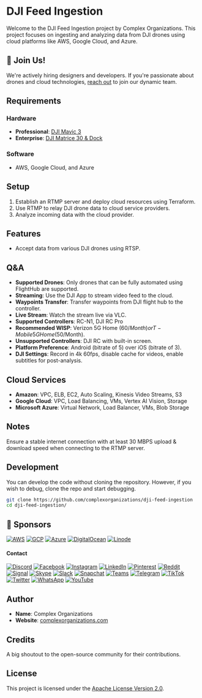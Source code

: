 # DJI Feed Ingestion

Welcome to the DJI Feed Ingestion project by Complex Organizations. This project focuses on ingesting and analyzing data from DJI drones using cloud platforms like AWS, Google Cloud, and Azure.

## 🚀 Join Us!

We're actively hiring designers and developers. If you're passionate about drones and cloud technologies, [reach out](https://complexorganizations.com) to join our dynamic team.

## Requirements

### Hardware

- **Professional**: [DJI Mavic 3](https://www.dji.com/mavic-3)
- **Enterprise**: [DJI Matrice 30 & Dock](https://www.dji.com/matrice-30)

### Software

- AWS, Google Cloud, and Azure

## Setup

1. Establish an RTMP server and deploy cloud resources using Terraform.
2. Use RTMP to relay DJI drone data to cloud service providers.
3. Analyze incoming data with the cloud provider.

## Features

- Accept data from various DJI drones using RTSP.

## Q&A

- **Supported Drones**: Only drones that can be fully automated using FlightHub are supported.
- **Streaming**: Use the DJI App to stream video feed to the cloud.
- **Waypoints Transfer**: Transfer waypoints from DJI flight hub to the controller.
- **Live Stream**: Watch the stream live via VLC.
- **Supported Controllers**: RC-N1, DJI RC Pro
- **Recommended WISP**: Verizon 5G Home ($60/Month) or T-Mobile 5G Home ($50/Month).
- **Unsupported Controllers**: DJI RC with built-in screen.
- **Platform Preference**: Android (bitrate of 5) over iOS (bitrate of 3).
- **DJI Settings**: Record in 4k 60fps, disable cache for videos, enable subtitles for post-analysis.

## Cloud Services

- **Amazon**: VPC, ELB, EC2, Auto Scaling, Kinesis Video Streams, S3
- **Google Cloud**: VPC, Load Balancing, VMs, Vertex AI Vision, Storage
- **Microsoft Azure**: Virtual Network, Load Balancer, VMs, Blob Storage

## Notes

Ensure a stable internet connection with at least 30 MBPS upload & download speed when connecting to the RTMP server.

## Development

You can develop the code without cloning the repository. However, if you wish to debug, clone the repo and start debugging.

```bash
git clone https://github.com/complexorganizations/dji-feed-ingestion
cd dji-feed-ingestion/
```

## 🤝 Sponsors

[![AWS](https://raw.githubusercontent.com/complexorganizations/parking-united-com/main/assets/images/icons/cloud_providers/aws.svg)](https://aws.amazon.com/)
[![GCP](https://raw.githubusercontent.com/complexorganizations/parking-united-com/main/assets/images/icons/cloud_providers/gcp.svg)](https://cloud.google.com/)
[![Azure](https://raw.githubusercontent.com/complexorganizations/parking-united-com/main/assets/images/icons/cloud_providers/azure.svg)](https://azure.microsoft.com/)
[![DigitalOcean](https://raw.githubusercontent.com/complexorganizations/parking-united-com/main/assets/images/icons/cloud_providers/digitalocean.svg)](https://www.digitalocean.com/)
[![Linode](https://raw.githubusercontent.com/complexorganizations/parking-united-com/main/assets/images/icons/cloud_providers/linode.svg)](https://www.linode.com/)

#### Contact

[![Discord](https://raw.githubusercontent.com/complexorganizations/parking-united-com/main/assets/images/icons/social_media/discord.svg)](https://discord.gg/2DmfdBdMwg)
[![Facebook](https://raw.githubusercontent.com/complexorganizations/parking-united-com/main/assets/images/icons/social_media/facebook.svg)](https://www.facebook.com/parkingunited)
[![Instagram](https://raw.githubusercontent.com/complexorganizations/parking-united-com/main/assets/images/icons/social_media/instagram.svg)](https://www.instagram.com/)
[![LinkedIn](https://raw.githubusercontent.com/complexorganizations/parking-united-com/main/assets/images/icons/social_media/linkedin.svg)](https://www.linkedin.com/company/parking-united)
[![Pinterest](https://raw.githubusercontent.com/complexorganizations/parking-united-com/main/assets/images/icons/social_media/pinterest.svg)](https://www.pinterest.com/)
[![Reddit](https://raw.githubusercontent.com/complexorganizations/parking-united-com/main/assets/images/icons/social_media/reddit.svg)](https://www.reddit.com/r/parking_united/)
[![Signal](https://raw.githubusercontent.com/complexorganizations/parking-united-com/main/assets/images/icons/social_media/signal.svg)](https://signal.group/#CjQKIPhEy6Pk8c-wXi-6O3DRXQ3eSLvJNqW61uq46Y-Ya3mrEhDaILflpc1oE9joFmzC3REG)
[![Skype](https://raw.githubusercontent.com/complexorganizations/parking-united-com/main/assets/images/icons/social_media/skype.svg)](https://join.skype.com/hjhsrvQlinZk)
[![Slack](https://raw.githubusercontent.com/complexorganizations/parking-united-com/main/assets/images/icons/social_media/slack.svg)](https://parking-unitedcom.slack.com/archives/C05QM7PS9GV/p1693631754500589)
[![Snapchat](https://raw.githubusercontent.com/complexorganizations/parking-united-com/main/assets/images/icons/social_media/snapchat.svg)](https://www.snapchat.com/)
[![Teams](https://raw.githubusercontent.com/complexorganizations/parking-united-com/main/assets/images/icons/social_media/teams.svg)](https://teams.live.com/l/community/FAAHt8haBHMqRRUOwI)
[![Telegram](https://raw.githubusercontent.com/complexorganizations/parking-united-com/main/assets/images/icons/social_media/telegram.svg)](https://t.me/parking_united_com)
[![TikTok](https://raw.githubusercontent.com/complexorganizations/parking-united-com/main/assets/images/icons/social_media/tiktok.svg)](https://www.tiktok.com/)
[![Twitter](https://raw.githubusercontent.com/complexorganizations/parking-united-com/main/assets/images/icons/social_media/twitter.svg)](https://twitter.com/parking_united)
[![WhatsApp](https://raw.githubusercontent.com/complexorganizations/parking-united-com/main/assets/images/icons/social_media/whatsapp.svg)](https://chat.whatsapp.com/KR0nia4ajom2NWl32YOYZK)
[![YouTube](https://raw.githubusercontent.com/complexorganizations/parking-united-com/main/assets/images/icons/social_media/youtube.svg)](https://www.youtube.com/)

## Author

- **Name**: Complex Organizations
- **Website**: [complexorganizations.com](https://complexorganizations.com)

## Credits

A big shoutout to the open-source community for their contributions.

## License

This project is licensed under the [Apache License Version 2.0](https://raw.githubusercontent.com/complexorganizations/dji-feed-ingestion/main/.github/license).
